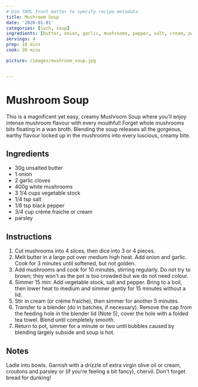 ```yaml
---
# Use YAML front matter to specify recipe metadata
title: Mushroom Soup
date: '2020-01-01'
categories: [luch, soup]
ingredients: [butter, onion, garlic, mushrooms, pepper, salt, cream, parsley]
servings: 4
prep: 10 mins
cook: 30 mins

picture: /images/mushroom_soup.jpg


---
```


# Mushroom Soup

This is a magnificent yet easy, creamy Mushroom Soup where you'll enjoy intense mushroom flavour with every mouthful! Forget whole mushrooms bits floating in a wan broth. Blending the soup releases all the gorgeous, earthy flavour locked up in the mushrooms into every luscious, creamy bite.

## Ingredients

- 30g unsalted butter
- 1 onion
- 2 garlic cloves
- 400g white mushrooms
- 3 1/4 cups vegetable stock
- 1/4 tsp salt
- 1/8 tsp black pepper
- 3/4 cup crème fraiche or cream
- parsley



## Instructions

1. Cut mushrooms into 4 slices, then dice into 3 or 4 pieces.
2. Melt butter in a large pot over medium high heat. Add onion and garlic. Cook for 3 minutes until softened, but not golden.
3. Add mushrooms and cook for 10 minutes, stirring regularly. Do not try to brown; they won't as the pot is too crowded but we do not need colour.
4. Simmer 15 min: Add vegetable stock, salt and pepper. Bring to a boil, then lower heat to medium and simmer gently for 15 minutes without a lid.
5. Stir in cream (or crème fraiche), then simmer for another 5 minutes.
6. Transfer to a blender (do in batches, if necessary). Remove the cap from the feeding hole in the blender lid (Note 5), cover the hole with a folded tea towel. Blend until completely smooth.
7. Return to pot, simmer for a minute or two until bubbles caused by blending largely subside and soup is hot.


## Notes
Ladle into bowls. Garnish with a drizzle of extra virgin olive oil or cream, croutons and parsley or (if you're feeling a bit fancy), chervil. Don't forget bread for dunking!